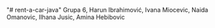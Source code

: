 "# rent-a-car-java" 
Grupa 6,
Harun Ibrahimović,
Ivana Miocevic,
Naida Omanovic,
Ilhana Jusic,
Amina Hebibovic
